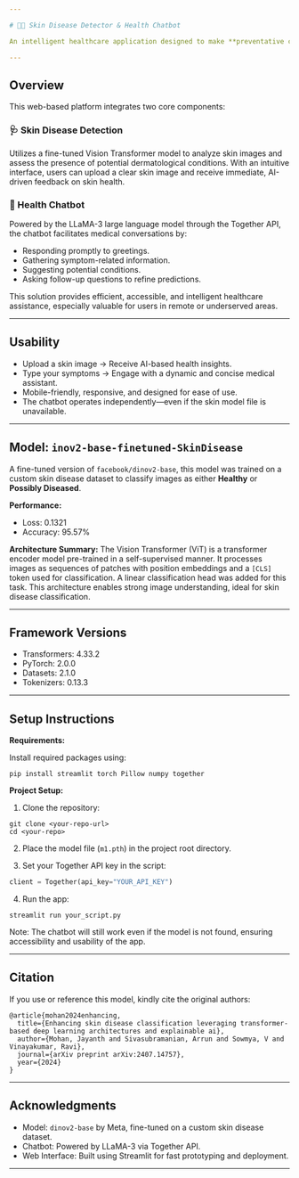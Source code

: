 ```yaml
---

# 🧑‍⚕️ Skin Disease Detector & Health Chatbot

An intelligent healthcare application designed to make **preventative care** more **digitally accessible** through an AI-based skin disease detection system and an interactive medical chatbot—all within a single web interface.

---
```


## Overview

This web-based platform integrates two core components:

### 🩺 Skin Disease Detection

Utilizes a fine-tuned Vision Transformer model to analyze skin images and assess the presence of potential dermatological conditions. With an intuitive interface, users can upload a clear skin image and receive immediate, AI-driven feedback on skin health.

### 💬 Health Chatbot

Powered by the LLaMA-3 large language model through the Together API, the chatbot facilitates medical conversations by:

* Responding promptly to greetings.
* Gathering symptom-related information.
* Suggesting potential conditions.
* Asking follow-up questions to refine predictions.

This solution provides efficient, accessible, and intelligent healthcare assistance, especially valuable for users in remote or underserved areas.

---

## Usability

* Upload a skin image → Receive AI-based health insights.
* Type your symptoms → Engage with a dynamic and concise medical assistant.
* Mobile-friendly, responsive, and designed for ease of use.
* The chatbot operates independently—even if the skin model file is unavailable.

---

## Model: `inov2-base-finetuned-SkinDisease`

A fine-tuned version of `facebook/dinov2-base`, this model was trained on a custom skin disease dataset to classify images as either **Healthy** or **Possibly Diseased**.

**Performance:**

* Loss: 0.1321
* Accuracy: 95.57%

**Architecture Summary:**
The Vision Transformer (ViT) is a transformer encoder model pre-trained in a self-supervised manner. It processes images as sequences of patches with position embeddings and a `[CLS]` token used for classification. A linear classification head was added for this task. This architecture enables strong image understanding, ideal for skin disease classification.

---

## Framework Versions

* Transformers: 4.33.2
* PyTorch: 2.0.0
* Datasets: 2.1.0
* Tokenizers: 0.13.3

---

## Setup Instructions

**Requirements:**

Install required packages using:

```
pip install streamlit torch Pillow numpy together
```

**Project Setup:**

1. Clone the repository:

```
git clone <your-repo-url>
cd <your-repo>
```

2. Place the model file (`m1.pth`) in the project root directory.

3. Set your Together API key in the script:

```python
client = Together(api_key="YOUR_API_KEY")
```

4. Run the app:

```
streamlit run your_script.py
```

Note: The chatbot will still work even if the model is not found, ensuring accessibility and usability of the app.

---

## Citation

If you use or reference this model, kindly cite the original authors:

```
@article{mohan2024enhancing,
  title={Enhancing skin disease classification leveraging transformer-based deep learning architectures and explainable ai},
  author={Mohan, Jayanth and Sivasubramanian, Arrun and Sowmya, V and Vinayakumar, Ravi},
  journal={arXiv preprint arXiv:2407.14757},
  year={2024}
}
```

---

## Acknowledgments

* Model: `dinov2-base` by Meta, fine-tuned on a custom skin disease dataset.
* Chatbot: Powered by LLaMA-3 via Together API.
* Web Interface: Built using Streamlit for fast prototyping and deployment.

---
